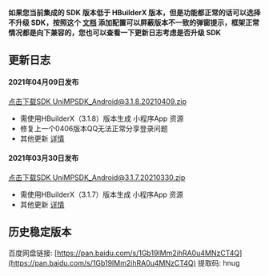 **如果您当前集成的 SDK 版本低于 HBuilderX 版本，但是功能都正常的话可以选择不升级 SDK，按照这个 [文档](https://ask.dcloud.net.cn/article/35627) 添加配置可以屏蔽版本不一致的弹窗提示，框架正常情况都是向下兼容的，您也可以查看一下更新日志考虑是否升级 SDK**

## 更新日志

#### 2021年04月09日发布
[点击下载SDK UniMPSDK_Android@3.1.8.20210409.zip](http://download.dcloud.net.cn/unimpsdk/UniMPSDK_Android@3.1.8.20210409.zip)
+ 需使用HBuilderX（3.1.8）版本生成 小程序App 资源
+ 修复上一个0406版本QQ无法正常分享登录问题
+ 其他更新 [详情](https://download1.dcloud.net.cn/hbuilderx/changelog/3.1.8.20210406.html)

#### 2021年03月30日发布
[点击下载SDK UniMPSDK_Android@3.1.7.20210330.zip](http://download.dcloud.net.cn/unimpsdk/UniMPSDK_Android@3.1.7.20210330.zip)
+ 需使用HBuilderX（3.1.7）版本生成 小程序App 资源
+ 其他更新 [详情](https://download1.dcloud.net.cn/hbuilderx/changelog/3.1.7.20210330.html)

## 历史稳定版本

百度网盘链接: [https://pan.baidu.com/s/1Gb19IMm2ihRA0u4MNzCT4Q](https://pan.baidu.com/s/1Gb19IMm2ihRA0u4MNzCT4Q) 提取码: hnug